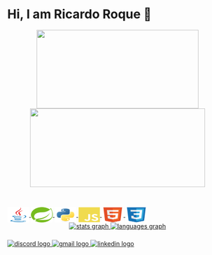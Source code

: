# Hi, I am Ricardo Roque 👋

<div align="center">
  <a href="https://github.com/Ricardo-Roque">
  <img align="center" height="180em" width="370" src="https://github-readme-stats.vercel.app/api?username=Ricardo-Roque&show_icons=true&theme=dark&include_all_commits=true&count_private=true"/>
  <img align="center" height="180em" width="400" src="https://github-readme-stats.vercel.app/api/top-langs/?username=Ricardo-Roque&layout=compact&langs_count=7&theme=dark"/>
</div>

##

<div style="display: inline_block"><br>
  <img align="center" alt="Ricardo-Java" height="35" width="50" src="https://github.com/devicons/devicon/blob/v2.16.0/icons/java/java-original.svg"/>
  <img align="center" alt="Ricardo-Spring" height="35" width="50" src="https://github.com/devicons/devicon/blob/v2.16.0/icons/spring/spring-original.svg">
  <img align="center" alt="Ricardo-Python" height="35" width="50" src="https://raw.githubusercontent.com/devicons/devicon/master/icons/python/python-original.svg">
  <img align="center" alt="Ricardo-Js" height="35" width="50" src="https://raw.githubusercontent.com/devicons/devicon/master/icons/javascript/javascript-plain.svg">
  <img align="center" alt="Ricardo-HTML" height="35" width="50" src="https://raw.githubusercontent.com/devicons/devicon/master/icons/html5/html5-original.svg">
  <img align="center" alt="Ricardo-CSS" height="35" width="50" src="https://raw.githubusercontent.com/devicons/devicon/master/icons/css3/css3-original.svg">
</div>

<div align="center">
  <img src="https://github-readme-stats.vercel.app/api?username=Ricardo-Roque&hide_title=false&hide_rank=false&show_icons=true&include_all_commits=true&count_private=true&disable_animations=false&theme=dracula&locale=en&hide_border=false" height="150" alt="stats graph"  />
  <img src="https://github-readme-stats.vercel.app/api/top-langs?username=Ricardo-Roque&locale=en&hide_title=false&layout=compact&card_width=320&langs_count=5&theme=dracula&hide_border=false" height="150" alt="languages graph"  />
</div>

###

<div align="left">
  <img src="https://img.shields.io/static/v1?message=Discord&logo=discord&label=&color=7289DA&logoColor=white&labelColor=&style=for-the-badge" height="35" alt="discord logo"  />
  <img src="https://img.shields.io/static/v1?message=Gmail&logo=gmail&label=&color=D14836&logoColor=white&labelColor=&style=for-the-badge" height="35" alt="gmail logo"  />
  <img src="https://img.shields.io/static/v1?message=LinkedIn&logo=linkedin&label=&color=0077B5&logoColor=white&labelColor=&style=for-the-badge" height="35" alt="linkedin logo"  />
</div>
